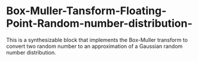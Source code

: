 # Box-Muller-Tansform-Floating-Point-Random-number-distribution-
This is a synthesizable block that implements the Box-Muller transform to convert two random number to an approximation of a Gaussian random number distribution.
